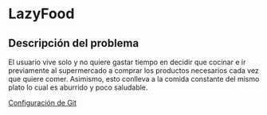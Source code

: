 # LazyFood
## Descripción del problema
El usuario vive solo y no quiere gastar tiempo en decidir que cocinar e ir previamente al supermercado a comprar los productos necesarios cada vez que quiere comer. Asimismo, esto conlleva a la comida constante del mismo plato lo cual es aburrido y poco saludable.

[Configuración de Git](Docs/ControlGitHub.png)